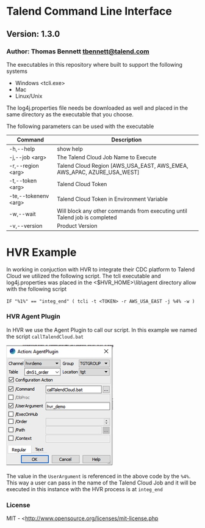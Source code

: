 # Talend Command Line Interface #
## Version: 1.3.0 ##
### Author: Thomas Bennett <tbennett@talend.com> ###

The executables in this repository where built to support the following systems
* Windows <tcli.exe>
* Mac <tcli>
* Linux/Unix <tcli>

The log4j.properties file needs be downloaded as well and placed in the same directory
as the executable that you choose.

The following parameters can be used with the executable

| Command  | Description |
| --- | --- |
| -h,--help  | show help
| -j,--job \<arg> | The Talend Cloud Job Name to Execute
| -r,--region \<arg> | Talend Cloud Region [AWS_USA_EAST, AWS_EMEA, AWS_APAC, AZURE_USA_WEST]
| -t,--token \<arg> | Talend Cloud Token
| -te,--tokenenv \<arg> | Talend Cloud Token in Environment Variable
| -w,--wait | Will block any other commands from executing until Talend job is completed
| -v,--version | Product Version



# HVR Example
In working in conjuction with HVR to integrate their CDC platform to Talend Cloud we utilized the following script. The tcli executable
and log4j.properties was placed in the <$HVR_HOME>\lib\agent directory allow with the following script

`IF "%1%" == "integ_end" (
  tcli -t <TOKEN> -r AWS_USA_EAST -j %4% -w
 )`

### HVR Agent Plugin
In HVR we use the Agent Plugin to call our script. In this example we named the script `callTalendCloud.bat`

![](hvr_agent_plugin.jpg)

The value in the `UserArgument` is referenced in the above code by the `%4%`. This way a user
can pass in the name of the Talend Cloud Job and it will be executed in this instance with the HVR
process is at `integ_end`





### License
MIT - <http://www.opensource.org/licenses/mit-license.php

